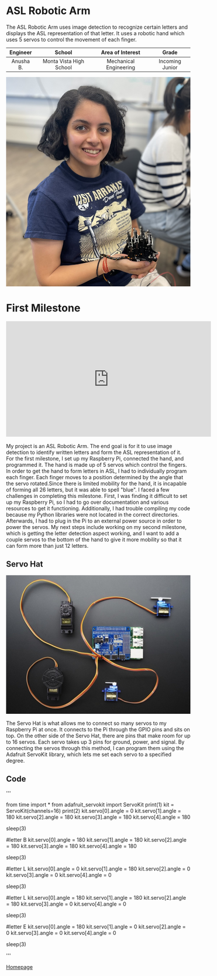 
# ASL Robotic Arm
<!--Replace this text with a brief description (2-3 sentences) of your project. This description should draw the reader in and make them interested in what you've built. You can include what the biggest challenges, takeaways, and triumphs from completing the project were. As you complete your portfolio, remember your audience is less familiar than you are with all that your project entails!-->

The ASL Robotic Arm uses image detection to recognize certain letters and displays the ASL representation of that letter. It uses a robotic hand which uses 5 servos to control the movement of each finger.

<!---You should comment out all portions of your portfolio that you have not completed yet, as well as any instructions: -->

| **Engineer** | **School** | **Area of Interest** | **Grade** |
|:--:|:--:|:--:|:--:|
| Anusha B. | Monta Vista High School | Mechanical Engineering | Incoming Junior

<!---**Replace the BlueStamp logo below with an image of yourself and your completed project. Follow the guide [here](https://tomcam.github.io/least-github-pages/adding-images-github-pages-site.html) if you need help.** -->

![Headstone Image](Files/Anusha_B.png)
  
<!--- # Final Milestone

**Don't forget to replace the text below with the embedding for your milestone video. Go to Youtube, click Share -> Embed, and copy and paste the code to replace what's below.**

<iframe width="560" height="315" src="https://www.youtube.com/embed/F7M7imOVGug" title="YouTube video player" frameborder="0" allow="accelerometer; autoplay; clipboard-write; encrypted-media; gyroscope; picture-in-picture; web-share" allowfullscreen></iframe>

For your final milestone, explain the outcome of your project. Key details to include are:
- What you've accomplished since your previous milestone
- What your biggest challenges and triumphs were at BSE
- A summary of key topics you learned about
- What you hope to learn in the future after everything you've learned at BSE



# Second Milestone

**Don't forget to replace the text below with the embedding for your milestone video. Go to Youtube, click Share -> Embed, and copy and paste the code to replace what's below.**

<iframe width="560" height="315" src="https://www.youtube.com/embed/y3VAmNlER5Y" title="YouTube video player" frameborder="0" allow="accelerometer; autoplay; clipboard-write; encrypted-media; gyroscope; picture-in-picture; web-share" allowfullscreen></iframe>

For your second milestone, explain what you've worked on since your previous milestone. You can highlight:
- Technical details of what you've accomplished and how they contribute to the final goal
- What has been surprising about the project so far
- Previous challenges you faced that you overcame
- What needs to be completed before your final milestone -->

# First Milestone

<!---**Don't forget to replace the text below with the embedding for your milestone video. Go to Youtube, click Share -> Embed, and copy and paste the code to replace what's below.** -->

<iframe width="560" height="315" src="https://www.youtube.com/embed/g3mT7fR1rYY?si=DX0YXWGzsUZFmJ7D" title="YouTube video player" frameborder="0" allow="accelerometer; autoplay; clipboard-write; encrypted-media; gyroscope; picture-in-picture; web-share" referrerpolicy="strict-origin-when-cross-origin" allowfullscreen></iframe>

My project is an ASL Robotic Arm. The end goal is for it to use image detection to identify written letters and form the ASL representation of it. For the first milestone, I set up my Raspberry Pi, connected the hand, and programmed it. The hand is made up of 5 servos which control the fingers. In order to get the hand to form letters in ASL, I had to individually program each finger. Each finger moves to a position determined by the angle that the servo rotated.Since there is limited mobility for the hand, it is incapable of forming all 26 letters, but it was able to spell "blue". I faced a few challenges in completing this milestone. First, I was finding it difficult to set up my Raspberry Pi, so I had to go over documentation and various resources to get it functioning. Additionally, I had trouble compiling my code because my Python libraries were not located in the correct directories. Afterwards, I had to plug in the Pi to an external power source in order to power the servos. My next steps include working on my second milestone, which is getting the letter detection aspect working, and I want to add a couple servos to the bottom of the hand to give it more mobility so that it can form more than just 12 letters.

## Servo Hat
![Headstone Image](Files/Servo_Hat_Image.png)

The Servo Hat is what allows me to connect so many servos to my Raspberry Pi at once. It connects to the Pi through the GPIO pins and sits on top. On the other side of the Servo Hat, there are pins that make room for up to 16 servos. Each servo takes up 3 pins for ground, power, and signal. By connecting the servos through this method, I can program them using the Adafruit ServoKit library, which lets me set each servo to a specified degree.

## Code
'''

from time import *
from adafruit_servokit import ServoKit
print(1)
kit = ServoKit(channels=16)
print(2)
kit.servo[0].angle = 0
kit.servo[1].angle = 180
kit.servo[2].angle = 180
kit.servo[3].angle = 180
kit.servo[4].angle = 180

sleep(3)

#letter B
kit.servo[0].angle = 180
kit.servo[1].angle = 180
kit.servo[2].angle = 180
kit.servo[3].angle = 180
kit.servo[4].angle = 180

sleep(3)

#letter L
kit.servo[0].angle = 0
kit.servo[1].angle = 180
kit.servo[2].angle = 0
kit.servo[3].angle = 0
kit.servo[4].angle = 0

sleep(3)

#letter L
kit.servo[0].angle = 180
kit.servo[1].angle = 180
kit.servo[2].angle = 180
kit.servo[3].angle = 0
kit.servo[4].angle = 0

sleep(3)

#letter E
kit.servo[0].angle = 180
kit.servo[1].angle = 0
kit.servo[2].angle = 0
kit.servo[3].angle = 0
kit.servo[4].angle = 0

sleep(3)

'''

<!--- For your first milestone, describe what your project is and how you plan to build it. You can include:
- An explanation about the different components of your project and how they will all integrate together
- Technical progress you've made so far
- Challenges you're facing and solving in your future milestones
- What your plan is to complete your project -->

<!--- # Schematics 
Here's where you'll put images of your schematics. [Tinkercad](https://www.tinkercad.com/blog/official-guide-to-tinkercad-circuits) and [Fritzing](https://fritzing.org/learning/) are both great resoruces to create professional schematic diagrams, though BSE recommends Tinkercad becuase it can be done easily and for free in the browser. 

# Code
Here's where you'll put your code. The syntax below places it into a block of code. Follow the guide [here]([url](https://www.markdownguide.org/extended-syntax/)) to learn how to customize it to your project needs. 

```c++
void setup() {
  // put your setup code here, to run once:
  Serial.begin(9600);
  Serial.println("Hello World!");
}

void loop() {
  // put your main code here, to run repeatedly:

}
```

# Bill of Materials
Here's where you'll list the parts in your project. To add more rows, just copy and paste the example rows below.
Don't forget to place the link of where to buy each component inside the quotation marks in the corresponding row after href =. Follow the guide [here]([url](https://www.markdownguide.org/extended-syntax/)) to learn how to customize this to your project needs. 

| **Part** | **Note** | **Price** | **Link** |
|:--:|:--:|:--:|:--:|
| Item Name | What the item is used for | $Price | <a href="https://www.amazon.com/Arduino-A000066-ARDUINO-UNO-R3/dp/B008GRTSV6/"> Link </a> |
| Item Name | What the item is used for | $Price | <a href="https://www.amazon.com/Arduino-A000066-ARDUINO-UNO-R3/dp/B008GRTSV6/"> Link </a> |
| Item Name | What the item is used for | $Price | <a href="https://www.amazon.com/Arduino-A000066-ARDUINO-UNO-R3/dp/B008GRTSV6/"> Link </a> |

# Other Resources/Examples
One of the best parts about Github is that you can view how other people set up their own work. Here are some past BSE portfolios that are awesome examples. You can view how they set up their portfolio, and you can view their index.md files to understand how they implemented different portfolio components.
- [Example 1](https://trashytuber.github.io/YimingJiaBlueStamp/)
- [Example 2](https://sviatil0.github.io/Sviatoslav_BSE/)
- [Example 3](https://arneshkumar.github.io/arneshbluestamp/) -->

<!---To watch the BSE tutorial on how to create a portfolio, click here.-->

[Homepage](./index.md)
